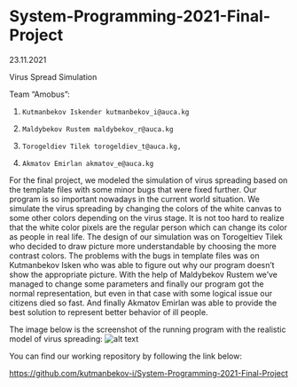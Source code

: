 # System-Programming-2021-Final-Project

23.11.2021

 

Virus Spread Simulation

 

Team “Amobus”:

1)     Kutmanbekov Iskender kutmanbekov_i@auca.kg

2)     Maldybekov Rustem maldybekov_r@auca.kg

3)     Torogeldiev Tilek torogeldiev_t@auca.kg,

4)     Akmatov Emirlan akmatov_e@auca.kg        

 

For the final project, we modeled the simulation of virus spreading based on the template files with some minor bugs that were fixed further. Our program is so important nowadays in the current world situation. We simulate the virus spreading by changing the colors of the white canvas to some other colors depending on the virus stage. It is not too hard to realize that the white color pixels are the regular person which can change its color as people in real life. The design of our simulation was on Torogeltiev Tilek who decided to draw picture more understandable by choosing the more contrast colors. The problems with the bugs in template files was on Kutmanbekov Isken who was able to figure out why our program doesn’t show the appropriate picture. With the help of Maldybekov Rustem we’ve managed to change some parameters and finally our program got the normal representation, but even in that case with some logical issue our citizens died so fast. And finally Akmatov Emirlan was able to provide the best solution to represent better behavior of ill people.
 

The image below is the screenshot of the running program with the realistic model of virus spreading:
![alt text](https://github.com/kutmanbekov-i/System-Programming-2021-Final-Project/VirusSimDev/image.png?raw=true)


You can find our working repository by following the link below:

https://github.com/kutmanbekov-i/System-Programming-2021-Final-Project